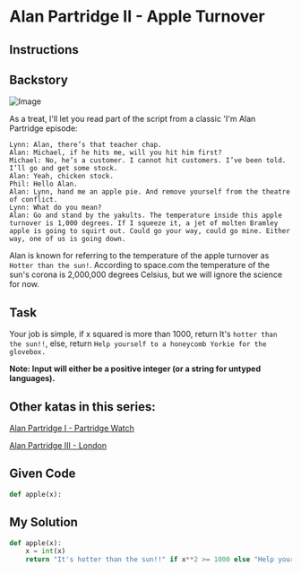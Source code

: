 # Alan Partridge II - Apple Turnover

## Instructions

## Backstory

![Image](https://pbs.twimg.com/media/BQRHvcFCQAABGH6.jpg)

As a treat, I'll let you read part of the script from a classic 'I'm Alan Partridge episode:

```
Lynn: Alan, there’s that teacher chap.
Alan: Michael, if he hits me, will you hit him first?
Michael: No, he’s a customer. I cannot hit customers. I’ve been told. I’ll go and get some stock.
Alan: Yeah, chicken stock.
Phil: Hello Alan.
Alan: Lynn, hand me an apple pie. And remove yourself from the theatre of conflict.
Lynn: What do you mean?
Alan: Go and stand by the yakults. The temperature inside this apple turnover is 1,000 degrees. If I squeeze it, a jet of molten Bramley apple is going to squirt out. Could go your way, could go mine. Either way, one of us is going down.
```

Alan is known for referring to the temperature of the apple turnover as `Hotter than the sun!`. According to space.com the temperature of the sun's corona is 2,000,000 degrees Celsius, but we will ignore the science for now.

## Task

Your job is simple, if x squared is more than 1000, return It's `hotter than the sun!!`, else, return `Help yourself to a honeycomb Yorkie for the glovebox.`

**Note: Input will either be a positive integer (or a string for untyped languages).**

## Other katas in this series:

[Alan Partridge I - Partridge Watch](https://www.codewars.com/kata/alan-partridge-i-partridge-watch)

[Alan Partridge III - London](https://www.codewars.com/kata/alan-partridge-iii-london)


## Given Code
```python
def apple(x):

```

## My Solution
```python
def apple(x):
    x = int(x)
    return "It's hotter than the sun!!" if x**2 >= 1000 else "Help yourself to a honeycomb Yorkie for the glovebox."
```
